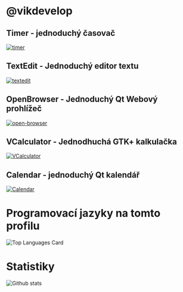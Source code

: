 # @vikdevelop
## Timer - jednoduchý časovač
[![timer](https://github-readme-stats.vercel.app/api/pin/?username=vikdevelop&repo=timer)](https://github.com/vikdevelop/timer)
## TextEdit - Jednoduchý editor textu
[![textedit](https://github-readme-stats.vercel.app/api/pin/?username=vikdevelop&repo=textedit)](https://github.com/vikdevelop/textedit)
## OpenBrowser - Jednoduchý Qt Webový prohlížeč
[![open-browser](https://github-readme-stats.vercel.app/api/pin/?username=vikdevelop&repo=open-browser)](https://github.com/vikdevelop/open-browser)
## VCalculator - Jednodhuchá GTK+ kalkulačka
[![VCalculator](https://github-readme-stats.vercel.app/api/pin/?username=vikdevelop&repo=VCalculator)](https://github.com/vikdevelop/VCalculator)
## Calendar - jednoduchý Qt kalendář
[![Calendar](https://github-readme-stats.vercel.app/api/pin/?username=vikdevelop&repo=calendar)](https://github.com/vikdevelop/calendar)
# Programovací jazyky na tomto profilu
![Top Languages Card](https://github-readme-stats.vercel.app/api/top-langs/?username=vikdevelop)
# Statistiky
![Github stats](https://github-readme-stats.vercel.app/api?username=vikdevelop&theme=highcontrast&show_icons=true&count_private=true)
